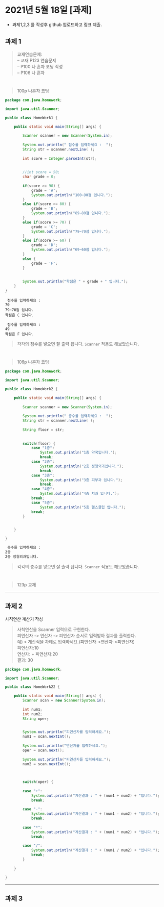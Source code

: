 # 2021년 5월 18일 [과제] 

- 과제1,2,3 를 작성후 github 업로드하고 링크 제출.


## 과제 1

> 교재연습문제:   
> – 교재 P123 연습문제  
> – P100 나 혼자 코딩 작성  
> – P106 나 혼자    

#

> 100p 나혼자 코딩

```java
package com.java.homework;

import java.util.Scanner;

public class HomeWork1 {

	public static void main(String[] args) {
		
		Scanner scanner = new Scanner(System.in);
		
		System.out.println(" 점수를 입력하세요 :  ");
		String str = scanner.nextLine( );
		
		int score = Integer.parseInt(str);
		
		
		//int score = 50;
		char grade = 0;
		
		if(score >= 90) {
			grade = 'A';
			System.out.println("100~90점 입니다.");
		}
		else if(score >= 80) {
			grade = 'B';
			System.out.println("89~80점 입니다.");	
		}
		else if(score >= 70) {
			grade = 'C';
			System.out.println("79~70점 입니다.");	
		}
		else if(score >= 60) {
			grade = 'D';
			System.out.println("69~60점 입니다.");
		}
		else {
			grade = 'F';
		}
				
		
		System.out.println("학점은 " + grade + " 입니다.");
	}
}
```

```
 점수를 입력하세요 :  
70
79~70점 입니다.
학점은 C 입니다.

 점수를 입력하세요 :  
49
학점은 F 입니다.
```

> 각각의 점수를 넣으면 잘 출력 됩니다.
> `Scanner` 적용도 해보았습니다.

#

> 106p 나혼자 코딩

```java
package com.java.homework;

import java.util.Scanner;

public class HomeWork2 {

	public static void main(String[] args) {
		
		Scanner scanner = new Scanner(System.in);
		
		System.out.println(" 층수를 입력하세요 :  ");
		String str = scanner.nextLine( );
				
		String floor = str;
		
		
		switch(floor) {
			case "1층":
				System.out.println("1층 약국입니다.");
				break;
			case "2층":
				System.out.println("2층 정형외과입니다.");
				break;
			case "3층":
				System.out.println("3층 피부과 입니다.");
				break;
			case "4층":
				System.out.println("4층 치과 입니다.");
			break;
			case "5층":
				System.out.println("5층 헬스클럽 입니다.");
			break;
		}
		

	}

}
```

```cmd
 층수를 입력하세요 :  
2층
2층 정형외과입니다.
```
> 각각의 층수를 넣으면 잘 출력 됩니다.
> `Scanner` 적용도 해보았습니다.


#

> 123p 교재

----

## 과제 2

사칙연산 계산기 작성

> 사칙연산을 Scanner 입력으로 구현한다.  
> 피연산자 -> 연산자 -> 피연산자 순서로 입력받아 결과를 출력한다.     
> 예) > 계산식을 차례로 입력하세요.(피연산자->연산자->피연산자)  
> 피연산자:10  
> 연산자: + 피연산자:20  
> 결과: 30  


```java
package com.java.homework;

import java.util.Scanner;

public class HomeWork22 {

	public static void main(String[] args) {
		Scanner scan = new Scanner(System.in);
		
		int num1;
		int num2;
		String oper;

		
		System.out.println("피연산자를 입력하세요.");
		num1 = scan.nextInt();
		
		System.out.println("연산자를 입력하세요.");
		oper = scan.next();
		
		System.out.println("피연산자를 입력하세요.");
		num2 = scan.nextInt();
		
		

		switch(oper) {
		
		case "+":
			System.out.println("계산결과 : " + (num1 + num2) + "입니다.");
			break;
			
		case "-":
			System.out.println("계산결과 : " + (num1 - num2) + "입니다.");
			break;
			
		case "*":
			System.out.println("계산결과 : " + (num1 * num2) + "입니다.");
			break;	
		
		case "/":
			System.out.println("계산결과 : " + (num1 / num2) + "입니다.");
			break;	
		}
		
	}

}
```




----

## 과제 3










